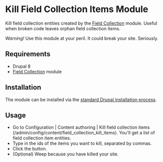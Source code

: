 # Kill Field Collection Items Module

Kill field collection entities created by the 
[Field Collection](https://www.drupal.org/project/field_collection) module.
Useful when broken code leaves orphan field collection items.

*Warning!* Use this module at your peril. It could break your site. Seriously.

## Requirements

* Drupal 8
* [Field Collection](https://www.drupal.org/project/field_collection) module

## Installation

The module can be installed via the
[standard Drupal installation process](http://drupal.org/node/895232).

## Usage

* Go to Configuration | Content authoring | Kill field collection items
  (/admin/config/content/field_collection_kill_items). You'll get a list
  of field collection item entities.
* Type in the ids of the items you want to kill, separated by commas.
* Click the button.
* (Optional) Weep because you have killed your site.

